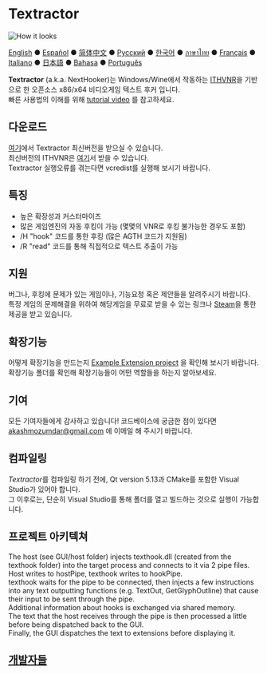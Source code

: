 # Textractor

![How it looks](screenshot.png)

[English](README.md) ● [Español](README_ES.md) ● [简体中文](README_SC.md) ● [Русский](README_RU.md) ● [한국어](README_KR.md) ● [ภาษาไทย](README_TH.md) ● [Français](README_FR.md) ● [Italiano](README_IT.md) ● [日本語](README_JP.md) ● [Bahasa](README_ID.md) ● [Português](README_PT.md)

**Textractor** (a.k.a. NextHooker)는 Windows/Wine에서 작동하는 [ITHVNR](http://www.hongfire.com/forum/showthread.php/438331-ITHVNR-ITH-with-the-VNR-engine)을 기반으로 한 오픈소스 x86/x64 비디오게임 텍스트 후커 입니다.<br>
빠른 사용법의 이해를 위해 [tutorial video](https://tinyurl.com/textractor-tutorial) 를 참고하세요.

## 다운로드

[여기](https://github.com/Artikash/Textractor/releases)에서 Textractor 최신버전을 받으실 수 있습니다.<br>
최신버전의 ITHVNR은 [여기](https://drive.google.com/open?id=13aHF4uIXWn-3YML_k2YCDWhtGgn5-tnO)서 받을 수 있습니다.<br>
Textractor 실행오류를 겪는다면 vcredist를 실행해 보시기 바랍니다.

## 특징

- 높은 확장성과 커스터마이즈
- 많은 게임엔진의 자동 후킹이 가능 (몇몇의 VNR로 후킹 불가능한 경우도 포함)
- /H "hook" 코드를 통한 후킹 (많은 AGTH 코드가 지원됨)
- /R "read" 코드를 통해 직접적으로 텍스트 추출이 가능

## 지원

버그나, 후킹에 문제가 있는 게임이나, 기능요청 혹은 제안들을 알려주시기 바랍니다.<br>
특정 게임의 문제해결을 위하여 해당게임을 무료로 받을 수 있는 링크나 [Steam](https://steamcommunity.com/profiles/76561198097566313/)을 통한 제공을 받고 있습니다.

## 확장기능

어떻게 확장기능을 만드는지 [Example Extension project](https://github.com/Artikash/ExampleExtension) 을 확인해 보시기 바랍니다.<br>
확장기능 폴더를 확인해 확장기능들이 어떤 역할들을 하는지 알아보세요.

## 기여

모든 기여자들에게 감사하고 있습니다! 코드베이스에 궁금한 점이 있다면 akashmozumdar@gmail.com 에 이메일 해 주시기 바랍니다.

## 컴파일링

*Textractor*를 컴파일링 하기 전에, Qt version 5.13과 CMake를 포함한 Visual Studio가 있어야 합니다.<br>
그 이후로는, 단순히 Visual Studio를 통해 폴더를 열고 빌드하는 것으로 실행이 가능합니다.

## 프로젝트 아키텍쳐

The host (see GUI/host folder) injects texthook.dll (created from the texthook folder) into the target process and connects to it via 2 pipe files.<br>
Host writes to hostPipe, texthook writes to hookPipe.<br>
texthook waits for the pipe to be connected, then injects a few instructions into any text outputting functions (e.g. TextOut, GetGlyphOutline) that cause their input to be sent through the pipe.<br>
Additional information about hooks is exchanged via shared memory.<br>
The text that the host receives through the pipe is then processed a little before being dispatched back to the GUI.<br>
Finally, the GUI dispatches the text to extensions before displaying it.

## [개발자들](CREDITS.md)
